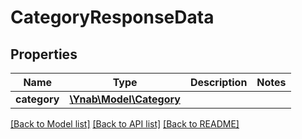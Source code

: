 # CategoryResponseData

## Properties
Name | Type | Description | Notes
------------ | ------------- | ------------- | -------------
**category** | [**\Ynab\Model\Category**](Category.md) |  | 

[[Back to Model list]](../README.md#documentation-for-models) [[Back to API list]](../README.md#documentation-for-api-endpoints) [[Back to README]](../README.md)


